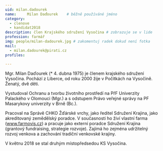 ```yaml
---
uid: milan.dadourek
name:     Milan Daďourek  	# běžně používáné jméno
category:
  - clenove
  - kandidat2018
description: člen Krajského sdružení Vysočina # zobrazuje se v lide
profession: farmář
img: people/milan-dadourek.jpg # zakomentuj radek dokud není fotka
mail:
  - milan.dadourek@pirati.cz
profiles:
  
---
```


Mgr. Milan Daďourek (* 4. dubna 1975) je členem krajského sdružení Vysočina. Pochází z Liberce, od roku 2000 žije v Počítkách na Vysočině. Ženatý, dvě děti.

Vystudoval Ochranu a tvorbu životního prostředí na PřF Univerzity Palackého v Olomouci (Mgr.) a s odstupem Právo veřejné správy na PF Masarykovy univerzity v Brně (Bc.).

Pracoval na Správě CHKO Žďárské vrchy, jako ředitel Sdružení Krajina, jako akreditovaný zemědělský poradce. V současnosti ho živí vlastní farma (www.farmovis.cz) a pracuje jako externí poradce Sdružení Krajina (grantový fundraising, strategie rozvoje). Zajímá ho zejména udržitelný rozvoj venkova a zachování tradiční venkovské krajiny.

V květnu 2018 se stal druhým místopředsedou KS Vysočina. 
